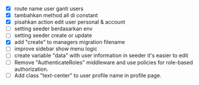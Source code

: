 - [x] route name user ganti users
- [x] tambahkan method all di constant
- [x] pisahkan action edit user personal & account
- [ ] setting seeder berdasarkan env
- [ ] setting seeder create or update
- [x] add "create" to managers migration filename
- [ ] improve sidebar show menu logic
- [ ] create variable "data" with user information in seeder it's easier to edit
- [ ] Remove "AuthenticateRoles" middleware and use policies for role-based authorization.
- [ ] Add class "text-center" to user profile name in profile page.
